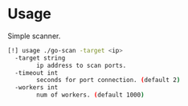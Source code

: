 # Usage

Simple scanner.
```bash
[!] usage ./go-scan -target <ip>
  -target string
        ip address to scan ports.
  -timeout int
        seconds for port connection. (default 2)
  -workers int
        num of workers. (default 1000)
```